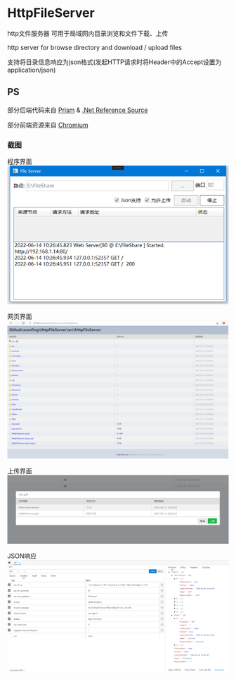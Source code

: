 # HttpFileServer

http文件服务器 可用于局域网内目录浏览和文件下载、上传

http server for browse directory and download / upload files

支持将目录信息响应为json格式(发起HTTP请求时将Header中的Accept设置为application/json)

## PS

部分后端代码来自 [Prism](https://github.com/PrismLibrary/Prism) & [.Net Reference Source](https://referencesource.microsoft.com/)

部分前端资源来自 [Chromium](http://www.chromium.org/Home)


### 截图

程序界面
![主程序界面](images/main.png)

网页界面
![网页界面](images/web.png)

上传界面
![网页上传界面](images/web_upload.png)

JSON响应
![JSON响应界面](images/json_response.png)

